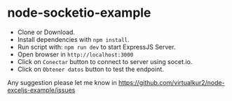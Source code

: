 # node-socketio-example

- Clone or Download.
- Install dependencies with `npm install`.
- Run script with: `npm run dev` to start ExpressJS Server.
- Open browser in `http://localhost:3000`
- Click on `Conectar` button to connect to server using socet.io.
- Click on `Obtener datos` button to test the endpoint.

Any suggestion please let me know in https://github.com/virtualkur2/node-exceljs-example/issues
